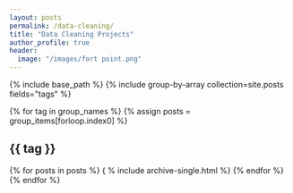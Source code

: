 ```yaml
---
layout: posts
permalink: /data-cleaning/
title: "Data Cleaning Projects"
author_profile: true
header:
  image: "/images/fort point.png"
---
```

{% include base_path %}
{% include group-by-array collection=site.posts fields="tags" %}

{% for tag in group_names %}
  {% assign posts = group_items[forloop.index0] %}
  <h2 id="{{ tag | slugify }}" class="archive__subtitle">{{ tag }}</h2>
  {% for posts in posts %}
    { % include archive-single.html %}
  {% endfor %}
{% endfor %}
